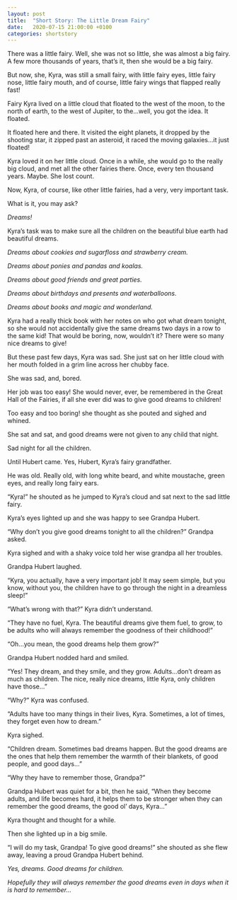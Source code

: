 ```yaml
---
layout: post
title:  "Short Story: The Little Dream Fairy"
date:   2020-07-15 21:00:00 +0100
categories: shortstory
---
```


There was a little fairy. Well, she was not so little, she was almost a big fairy.  A few more thousands of years, that’s it, then she would be a big fairy.

But now, she, Kyra, was still a small fairy, with little fairy eyes, little fairy nose, little fairy mouth, and of course, little fairy wings that flapped really fast!

Fairy Kyra lived on a little cloud that floated to the west of the moon, to the north of earth, to the west of Jupiter, to the…well, you got the idea. It floated.

It floated here and there. It visited the eight planets, it dropped by the shooting star, it zipped past an asteroid, it raced the moving galaxies…it just floated!

Kyra loved it on her little cloud. Once in a while, she would go to the really big cloud, and met all the other fairies there. Once, every ten thousand years. Maybe. She lost count.

Now, Kyra, of course, like other little fairies, had a very, very important task.

What is it, you may ask?

*Dreams!*

Kyra’s task was to make sure all the children on the beautiful blue earth had beautiful dreams. 

*Dreams about cookies and sugarfloss and strawberry cream.*

*Dreams about ponies and pandas and koalas.*

*Dreams about good friends and great parties.*

*Dreams about birthdays and presents and waterballoons.*

*Dreams about books and magic and wonderland.*

Kyra had a really thick book with her notes on who got what dream tonight, so she would not accidentally give the same dreams two days in a row to the same kid! That would be boring, now, wouldn’t it? There were so many nice dreams to give!

But these past few days, Kyra was sad. She just sat on her little cloud with her mouth folded in a grim line across her chubby face.

She was sad, and, bored.

Her job was too easy! She would never, ever, be remembered in the Great Hall of the Fairies, if all she ever did was to give good dreams to children!

Too easy and too boring! she thought as she pouted and sighed and whined.

She sat and sat, and good dreams were not given to any child that night.

Sad night for all the children.

Until Hubert came. Yes, Hubert, Kyra’s fairy grandfather.

He was old. Really old, with long white beard, and white moustache, green eyes, and really long fairy ears.

“Kyra!” he shouted as he jumped to Kyra’s cloud and sat next to the sad little fairy.

Kyra’s eyes lighted up and she was happy to see Grandpa Hubert.

“Why don’t you give good dreams tonight to all the children?” Grandpa asked.

Kyra sighed and with a shaky voice told her wise grandpa all her troubles.

Grandpa Hubert laughed.

“Kyra, you actually, have a very important job! It may seem simple, but you know, without you, the children have to go through the night in a dreamless sleep!”

“What’s wrong with that?” Kyra didn’t understand.

“They have no fuel, Kyra. The beautiful dreams give them fuel, to grow, to be adults who will always remember the goodness of their childhood!”

“Oh…you mean, the good dreams help them grow?”

Grandpa Hubert nodded hard and smiled.

“Yes! They dream, and they smile, and they grow. Adults…don’t dream as much as children. The nice, really nice dreams, little Kyra, only children have those…”

“Why?” Kyra was confused.

“Adults have too many things in their lives, Kyra. Sometimes, a lot of times, they forget even how to dream.”

Kyra sighed.

“Children dream. Sometimes bad dreams happen. But the good dreams are the ones that help them remember the warmth of their blankets, of good people, and good days…”

“Why they have to remember those, Grandpa?”

Grandpa Hubert was quiet for a bit, then he said, “When they become adults, and life becomes hard, it helps them to be stronger when they can remember the good dreams, the good ol’ days, Kyra…”

Kyra thought and thought for a while.

Then she lighted up in a big smile.

“I will do my task, Grandpa! To give good dreams!” she shouted as she flew away, leaving a proud Grandpa Hubert behind.

*Yes, dreams. Good dreams for children.* 

*Hopefully they will always remember the good dreams even in days when it is hard to remember…*
